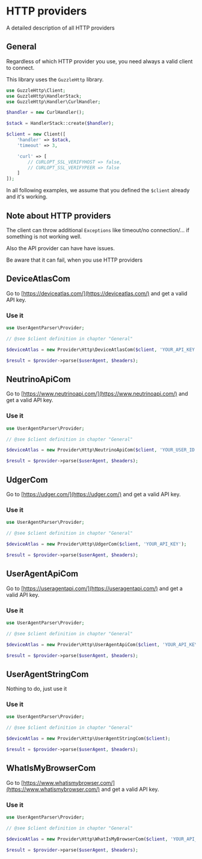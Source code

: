 
# HTTP providers

A detailed description of all HTTP providers

## General

Regardless of which HTTP provider you use, you need always a valid client to connect.

This library uses the `GuzzleHttp` library.

```php
use GuzzleHttp\Client;
use GuzzleHttp\HandlerStack;
use GuzzleHttp\Handler\CurlHandler;

$handler = new CurlHandler();

$stack = HandlerStack::create($handler);

$client = new Client([
    'handler' => $stack,
    'timeout' => 3,

    'curl' => [
        // CURLOPT_SSL_VERIFYHOST => false,
        // CURLOPT_SSL_VERIFYPEER => false
    ]
]);
```

In all following examples, we assume that you defined the `$client` already and it's working.

## Note about HTTP providers

The client can throw additional `Exceptions` like timeout/no connection/... if something is not working well.

Also the API provider can have have issues.

Be aware that it can fail, when you use HTTP providers


## DeviceAtlasCom

Go to [https://deviceatlas.com/](https://deviceatlas.com/) and get a valid API key.

### Use it

```php
use UserAgentParser\Provider;

// @see $client definition in chapter "General"

$deviceAtlas = new Provider\Http\DeviceAtlasCom($client, 'YOUR_API_KEY');

$result = $provider->parse($userAgent, $headers);
```


## NeutrinoApiCom

Go to [https://www.neutrinoapi.com/](https://www.neutrinoapi.com/) and get a valid API key.

### Use it

```php
use UserAgentParser\Provider;

// @see $client definition in chapter "General"

$deviceAtlas = new Provider\Http\NeutrinoApiCom($client, 'YOUR_USER_ID', 'YOUR_API_KEY');

$result = $provider->parse($userAgent, $headers);
```


## UdgerCom

Go to [https://udger.com/](https://udger.com/) and get a valid API key.

### Use it

```php
use UserAgentParser\Provider;

// @see $client definition in chapter "General"

$deviceAtlas = new Provider\Http\UdgerCom($client, 'YOUR_API_KEY');

$result = $provider->parse($userAgent, $headers);
```



## UserAgentApiCom

Go to [https://useragentapi.com/](https://useragentapi.com/) and get a valid API key.

### Use it

```php
use UserAgentParser\Provider;

// @see $client definition in chapter "General"

$deviceAtlas = new Provider\Http\UserAgentApiCom($client, 'YOUR_API_KEY');

$result = $provider->parse($userAgent, $headers);
```


## UserAgentStringCom

Nothing to do, just use it 

### Use it

```php
use UserAgentParser\Provider;

// @see $client definition in chapter "General"

$deviceAtlas = new Provider\Http\UserAgentStringCom($client);

$result = $provider->parse($userAgent, $headers);
```


## WhatIsMyBrowserCom

Go to [https://www.whatismybrowser.com/](https://www.whatismybrowser.com/) and get a valid API key.

### Use it

```php
use UserAgentParser\Provider;

// @see $client definition in chapter "General"

$deviceAtlas = new Provider\Http\WhatIsMyBrowserCom($client, 'YOUR_API_KEY');

$result = $provider->parse($userAgent, $headers);
```

